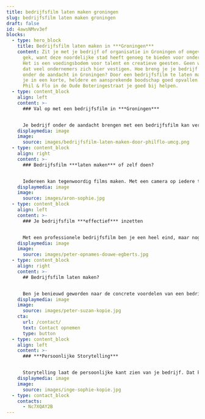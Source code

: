 ```yaml
---
title: bedrijfsfilm laten maken groningen
slug: bedrijfsfilm laten maken groningen
draft: false
id: 4awsNMvv3ef
blocks:
  - type: hero_block
    title: Bedrijfsfilm laten maken in ***Groningen***
    content: Zit je met je bedrijf of organisatie in Groningen of omgeving? Niet zo
      gek, want deze noordelijke stad heeft genoeg te bieden voor ondernemers.
      Het is een voedingsbodem voor talent en creatieve geesten. Geen wonder dus
      dat veel ondernemers zich hier vestigen. Hoe breng je je bedrijf het beste
      onder de aandacht in Groningen? Door een bedrijfsfilm te laten maken kun
      je in een korte, heldere en aansprekende boodschap goed opvallen. Daar kan
      Phil & Flo in de Oude Boteringestraat je goed bij helpen.
  - type: content_block
    align: left
    content: >-
      ### Val op met een bedrijfsfilm in ***Groningen***


      Je bedrijf onder de aandacht brengen met een bedrijfsfilm kan verschillende doelen dienen. Om een band op te bouwen met je (potentiële) klanten, bijvoorbeeld. Maar ook om toekomstige werknemers voor te lichten is het een nuttig middel. Een bedrijfsfilm laten maken voor je onderneming in Groningen zorgt er in ieder geval voor dat je veel meer opvalt dan met alleen tekst. Een geschreven beschrijving komt al snel standaard en ongeïnspireerd over, hoe goed geschreven ook. Daar pakt een film veel beter de aandacht.
    displaymedia: image
    image:
      source: images/bedrijfsfilm-laten-maken-door-philflo-umcg.png
  - type: content_block
    align: right
    content: >-
      ### Bedrijfsfilm ***laten maken*** of zelf doen?


      Iedereen kan tegenwoordig films maken. Met een camera op iedere telefoon en goedkope (of gratis) video editing software kun je aan de slag. Maar het risico is dat je daarmee onprofessioneel overkomt en dat wil je natuurlijk niet. Je tekent toch ook niet je eigen briefpapier? Het is dan ook veel beter om te kiezen voor een studio om professioneel een bedrijfsfilm te laten maken. In Groningen kun je daarvoor terecht bij Phil & Flo. Ons kantoor zit in de Oude Boteringestraat 71!
    displaymedia: image
    image:
      source: images/aron-sophie.jpg
  - type: content_block
    align: left
    content: >-
      ### Je bedrijfsfilm ***effectief*** inzetten


      Met een professionele bedrijfsfilm ben je een heel eind, maar nog niet klaar. Want hoe zorg je ervoor dat mensen je film ook zien? Bij Phil & Flo hebben we veel ervaring met het succesvol inzetten van video’s in online marketingcampagnes. Van traditionele ad campaigns op websites tot social media, met ons wordt je video zeker gezien. Interesse? Je bent niet de enige, met ruim 200 klanten in heel Nederland zijn we populair door onze kennis en ervaring! Kom langs op ons kantoor in Groningen en ontdek wat je anders had laten liggen.
    displaymedia: image
    image:
      source: images/peter-opnames-douwe-egberts.jpg
  - type: content_block
    align: right
    content: >-
      ## Bedrijfsfilm laten maken?


      Ben je benieuwd geworden naar de concrete voordelen van een bedrijfsfilm voor jouw bedrijf? Wij vertellen je er graag alles over in een persoonlijk gesprek. Of wil je graag meer weten over de mogelijkheden en kansen van videomarketing? Ook daarvoor ben je bij ons aan het juiste adres. We hebben ruime ervaring met het maken van animaties, bedrijfsfilms, video’s voor employer branding en explanimations, om maar eens wat te noemen. Leer ons kennen en kijk wat we voor je kunnen betekenen!
    displaymedia: image
    image:
      source: images/peter-suzan-kopie.jpg
    cta:
      url: /contact/
      text: Contact opnemen
      type: button
  - type: content_block
    align: left
    content: >-
      ### ***Persoonlijke Storytelling***


      Storytelling laat de persoonlijke kant zien van je bedrijf. Dat kan heel goed door uitsluitend werknemers in je bedrijfsfilm te laten zien, maar nog beter is het als je ook bijvoorbeeld klanten en leveranciers aan het woord kunt laten. Zo komt je verhaal nog authentieker over. Met een goede bedrijfsfilm die een oprecht verhaal vertelt, zorg je dat je doelgroep vertrouwen in je heeft, en eerder voor jou kiest. [Kijk daarvoor ook eens op deze pagina over testimonials.](https://www.philenflo.nl/video-testimonial/)
    displaymedia: image
    image:
      source: images/inge-sophie-kopie.jpg
  - type: contact_block
    contacts:
      - Nc7XQAY2B
---
```

